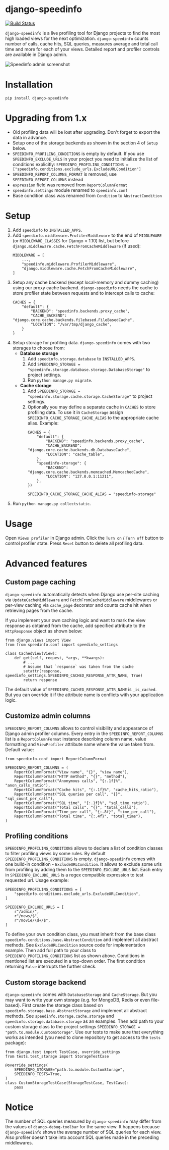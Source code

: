 # django-speedinfo

[![Build Status](https://travis-ci.org/catcombo/django-speedinfo.svg?branch=master)](https://travis-ci.org/catcombo/django-speedinfo)

`django-speedinfo` is a live profiling tool for Django projects to find
the most high loaded views for the next optimization. `django-speedinfo` counts
number of calls, cache hits, SQL queries, measures average and total call time
and more for each of your views. Detailed report and profiler controls are
available in Django admin.

![Speedinfo admin screenshot](https://github.com/catcombo/django-speedinfo/raw/master/screenshots/main.png)


# Installation

```
pip install django-speedinfo
```

# Upgrading from 1.x

- Old profiling data will be lost after upgrading. Don't forget to export the data in advance.
- Setup one of the storage backends as shown in the section 4 of `Setup` below.
- `SPEEDINFO_PROFILING_CONDITIONS` is empty by default. If you use `SPEEDINFO_EXCLUDE_URLS` in your
  project you need to initialize the list of conditions explicitly:
  `SPEEDINFO_PROFILING_CONDITIONS = ["speedinfo.conditions.exclude_urls.ExcludeURLCondition"]`
- `SPEEDINFO_REPORT_COLUMNS_FORMAT` is removed, use `SPEEDINFO_REPORT_COLUMNS` instead
- `expression` field was removed from `ReportColumnFormat`
- `speedinfo.settings` module renamed to `speedinfo.conf`
- Base condition class was renamed from `Condition` to `AbstractCondition`


# Setup

1. Add `speedinfo` to `INSTALLED_APPS`.
2. Add `speedinfo.middleware.ProfilerMiddleware` to the end of `MIDDLEWARE` (or `MIDDLEWARE_CLASSES` for Django < 1.10) 
list, but before `django.middleware.cache.FetchFromCacheMiddleware` (if used):
    ```
    MIDDLEWARE = [
        ...,
        "speedinfo.middleware.ProfilerMiddleware",
        "django.middleware.cache.FetchFromCacheMiddleware",
    ]
    ```
3. Setup any cache backend (except local-memory and dummy caching) using our proxy cache backend.
`django-speedinfo` needs the cache to store profiler state between requests and to intercept calls to cache:
    ```
    CACHES = {
        "default": {
            "BACKEND": "speedinfo.backends.proxy_cache",
            "CACHE_BACKEND": "django.core.cache.backends.filebased.FileBasedCache",
            "LOCATION": "/var/tmp/django_cache",
        }
    }
    ```
4. Setup storage for profiling data. `django-speedinfo` comes with two storages to choose from:
    - **Database storage**
        1. Add `speedinfo.storage.database` to `INSTALLED_APPS`.
        2. Add `SPEEDINFO_STORAGE = "speedinfo.storage.database.storage.DatabaseStorage"` to project settings.
        3. Run `python manage.py migrate`.
    - **Cache storage**
        1. Add `SPEEDINFO_STORAGE = "speedinfo.storage.cache.storage.CacheStorage"` to project settings.
        2. Optionally you may define a separate cache in `CACHES` to store profiling data.
           To use it in `CacheStorage` assign `SPEEDINFO_CACHE_STORAGE_CACHE_ALIAS` to the appropriate cache alias.
           Example:
            ```
            CACHES = {
                "default": {
                    "BACKEND": "speedinfo.backends.proxy_cache",
                    "CACHE_BACKEND": "django.core.cache.backends.db.DatabaseCache",
                    "LOCATION": "cache_table",
                },
                "speedinfo-storage": {
                    "BACKEND": "django.core.cache.backends.memcached.MemcachedCache",
                    "LOCATION": "127.0.0.1:11211",
                },
            })
            
            SPEEDINFO_CACHE_STORAGE_CACHE_ALIAS = "speedinfo-storage"
            ```
5. Run `python manage.py collectstatic`.


# Usage

Open `Views profiler` in Django admin. Click the `Turn on` / `Turn off` button
to control profiler state. Press `Reset` button to delete all profiling data.


# Advanced features

## Custom page caching

`django-speedinfo` automatically detects when Django use per-site caching via
`UpdateCacheMiddleware` and `FetchFromCacheMiddleware` middlewares
or per-view caching via `cache_page` decorator and counts cache hit
when retrieving pages from the cache.

If you implement your own caching logic and want to mark the view response
as obtained from the cache, add specified attribute to the `HttpResponse` object
as shown below:
```
from django.views import View
from from speedinfo.conf import speedinfo_settings

class CachedView(View):
    def get(self, request, *args, **kwargs):
        # ...
        # Assume that `response` was taken from the cache
        setattr(response, speedinfo_settings.SPEEDINFO_CACHED_RESPONSE_ATTR_NAME, True)
        return response
```
The default value of `SPEEDINFO_CACHED_RESPONSE_ATTR_NAME` is `_is_cached`.
But you can override it if the attribute name is conflicts with your application logic.

## Customize admin columns

`SPEEDINFO_REPORT_COLUMNS` allows to control visibility and appearance of Django admin
profiler columns. Every entry in the `SPEEDINFO_REPORT_COLUMNS` list is a `ReportColumnFormat`
instance describing column name, value formatting and `ViewProfiler` attribute name
where the value taken from. Default value:
```
from speedinfo.conf import ReportColumnFormat

SPEEDINFO_REPORT_COLUMNS = (
    ReportColumnFormat("View name", "{}", "view_name"),
    ReportColumnFormat("HTTP method", "{}", "method"),
    ReportColumnFormat("Anonymous calls", "{:.1f}%", "anon_calls_ratio"),
    ReportColumnFormat("Cache hits", "{:.1f}%", "cache_hits_ratio"),
    ReportColumnFormat("SQL queries per call", "{}", "sql_count_per_call"),
    ReportColumnFormat("SQL time", "{:.1f}%", "sql_time_ratio"),
    ReportColumnFormat("Total calls", "{}", "total_calls"),
    ReportColumnFormat("Time per call", "{:.8f}", "time_per_call"),
    ReportColumnFormat("Total time", "{:.4f}", "total_time"),
)
```

## Profiling conditions

`SPEEDINFO_PROFILING_CONDITIONS` allows to declare a list of condition classes
to filter profiling views by some rules. By default `SPEEDINFO_PROFILING_CONDITIONS` is empty.
`django-speedinfo` comes with one build-in condition - `ExcludeURLCondition`. It allows to
exclude some urls from profiling by adding them to the `SPEEDINFO_EXCLUDE_URLS` list.
Each entry in `SPEEDINFO_EXCLUDE_URLS` is a regex compatible expression to test requested url.
Usage example:
```
SPEEDINFO_PROFILING_CONDITIONS = [
    "speedinfo.conditions.exclude_urls.ExcludeURLCondition",
]

SPEEDINFO_EXCLUDE_URLS = [
    r"/admin/",
    r"/news/$",
    r"/movie/\d+/$",
]
```

To define your own condition class, you must inherit from the base class `speedinfo.conditions.base.AbstractCondition`
and implement all abstract methods. See `ExcludeURLCondition` source code for implementation example. Then add
full path to your class to `SPEEDINFO_PROFILING_CONDITIONS` list as shown above. Conditions in mentioned list
are executed in a top-down order. The first condition returning `False` interrupts the further check.

## Custom storage backend

`django-speedinfo` comes with `DatabaseStorage` and `CacheStorage`. But you may want to write your
own storage (e.g. for MongoDB, Redis or even file-based). First create the storage class based on
`speedinfo.storage.base.AbstractStorage` and implement all abstract methods. See `speedinfo.storage.cache.storage`
and `speedinfo.storage.database.storage` as an examples. Then add path to your custom storage class
to the project settings `SPEEDINFO_STORAGE = "path.to.module.CustomStorage"`. Use our tests
to make sure that everything works as intended (you need to clone repository to get access to the `tests` package):
```
from django.test import TestCase, override_settings
from tests.test_storage import StorageTestCase

@override_settings(
    SPEEDINFO_STORAGE="path.to.module.CustomStorage",
    SPEEDINFO_TESTS=True,
)
class CustomStorageTestCase(StorageTestCase, TestCase):
    pass
```


# Notice

The number of SQL queries measured by `django-speedinfo` may differ from the values
of `django-debug-toolbar` for the same view. It happens because `django-speedinfo`
shows the average number of SQL queries for each view. Also profiler doesn't take
into account SQL queries made in the preceding middlewares.
